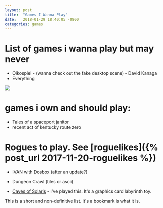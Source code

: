 ```yaml
---
layout: post
title:  "Games I Wanna Play"
date:   2018-01-29 18:40:05 -0800
categories: games
---
```


# List of games i wanna play but may never

* Oikospiel - (wanna check out the fake desktop scene) - David Kanaga
* Everything

![](https://i.ytimg.com/vi/Pw3WRmMgUgo/hqdefault.jpg)

# games i own and should play:
* Tales of a spaceport janitor
* recent act of kentucky route zero

# Rogues to play. See [roguelikes]({% post_url 2017-11-20-roguelikes %})
* IVAN with Dosbox (after an update?)
* Dungeon Crawl (tiles or ascii)

* [Caves of Solaris](https://ianmaclarty.itch.io/catacombs-of-solaris) - I've played this. It's a graphics card labyrinth toy.

This is a short and non-definitive list. It's a bookmark is what it is.
